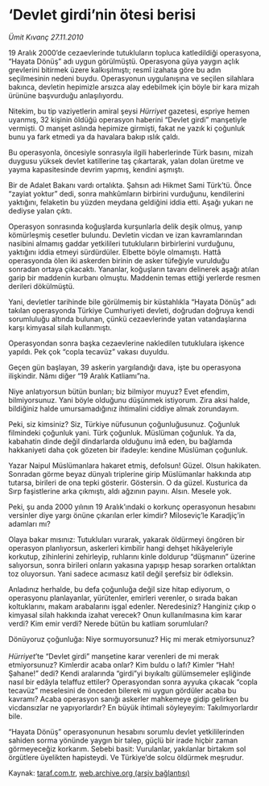 # ‘Devlet girdi’nin ötesi berisi

*Ümit Kıvanç 27.11.2010*

<div class="yazi"><p>19 Aralık 2000’de cezaevlerinde tutukluların topluca katledildiği operasyona, “Hayata Dönüş” adı uygun görülmüştü. Operasyona güya yaygın açlık grevlerini bitirmek üzere kalkışılmıştı; resmî izahata göre bu adın seçilmesinin nedeni buydu. Operasyonun uygulanışına ve seçilen silahlara bakınca, devletin hepimizle arsızca alay edebilmek için böyle bir kara mizah ürününe başvurduğu anlaşılıyordu.</p>
<p>Nitekim, bu tip vaziyetlerin amiral şeysi <i>Hürriyet</i> gazetesi, espriye hemen uyanmış, 32 kişinin öldüğü operasyon haberini “Devlet girdi” manşetiyle vermişti. O manşet aslında hepimize girmişti, fakat ne yazık ki çoğunluk bunu ya fark etmedi ya da havalara bakıp ıslık çaldı.</p>
<p>Bu operasyonla, öncesiyle sonrasıyla ilgili haberlerinde Türk basını, mizah duygusu yüksek devlet katillerine taş çıkartarak, yalan dolan üretme ve yayma kapasitesinde devrim yapmış, kendini aşmıştı. </p>
<p>Bir de Adalet Bakanı vardı ortalıkta. Şahsın adı Hikmet Sami Türk’tü. Önce “zayiat yoktur” dedi, sonra mahkûmların birbirini vurduğunu, kendilerini yaktığını, felaketin bu yüzden meydana geldiğini iddia etti. Aşağı yukarı ne dediyse yalan çıktı.</p>
<p>Operasyon sonrasında koğuşlarda kurşunlarla delik deşik olmuş, yanıp kömürleşmiş cesetler bulundu. Devletin vicdan ve izan kavramlarından nasibini almamış gaddar yetkilileri tutukluların birbirlerini vurduğunu, yaktığını iddia etmeyi sürdürdüler. Elbette böyle olmamıştı. Hattâ operasyonda ölen iki askerden birinin de asker tüfeğiyle vurulduğu sonradan ortaya çıkacaktı. Yananlar, koğuşların tavanı delinerek aşağı atılan garip bir maddenin kurbanı olmuştu. Maddenin temas ettiği yerlerde resmen derileri dökülmüştü.</p>
<p>Yani, devletler tarihinde bile görülmemiş bir küstahlıkla “Hayata Dönüş” adı takılan operasyonda Türkiye Cumhuriyeti devleti, doğrudan doğruya kendi sorumluluğu altında bulunan, çünkü cezaevlerinde yatan vatandaşlarına karşı kimyasal silah kullanmıştı.</p>
<p>Operasyondan sonra başka cezaevlerine nakledilen tutuklulara işkence yapıldı. Pek çok “copla tecavüz” vakası duyuldu.</p>
<p>Geçen gün başlayan, 39 askerin yargılandığı dava, işte bu operasyona ilişkindir. Nâmı diğer “19 Aralık Katliamı”na.</p>
<p>Niye anlatıyorsun bütün bunları; biz bilmiyor muyuz? Evet efendim, bilmiyorsunuz. Yani böyle olduğunu düşünmek istiyorum. Zira aksi halde, bildiğiniz halde umursamadığınız ihtimalini ciddiye almak zorundayım.</p>
<p>Peki, siz kimsiniz? Siz, Türkiye nüfusunun çoğunluğusunuz. Çoğunluk filmindeki çoğunluk yani. Türk çoğunluk. Müslüman çoğunluk. Ya da, kabahatin dinde değil dindarlarda olduğunu imâ eden, bu bağlamda hakkaniyeti daha çok gözeten bir ifadeyle: kendine Müslüman çoğunluk.</p>
<p>Yazar Naipul Müslümanlara hakaret etmiş, defolsun! Güzel. Olsun hakikaten. Sonradan görme beyaz dünyalı triplerine girip Müslümanlar hakkında atıp tutarsa, birileri de ona tepki gösterir. Göstersin. O da güzel. Kusturica da Sırp faşistlerine arka çıkmıştı, aldı ağzının payını. Alsın. Mesele yok.</p>
<p>Peki, şu anda 2000 yılının 19 Aralık’ındaki o korkunç operasyonun hesabını versinler diye yargı önüne çıkarılan erler kimdir? Miloseviç’le Karadjiç’in adamları mı?</p>
<p>Olaya bakar mısınız: Tutukluları vurarak, yakarak öldürmeyi öngören bir operasyon planlıyorsun, askerleri kimbilir hangi dehşet hikâyeleriyle korkutup, zihinlerini zehirleyip, ruhlarını kinle doldurup “düşmanın” üzerine salıyorsun, sonra birileri onların yakasına yapışıp hesap sorarken ortalıktan toz oluyorsun. Yani sadece acımasız katil değil şerefsiz bir ödleksin.</p>
<p>Anladınız herhalde, bu defa çoğunluğa değil size hitap ediyorum, o operasyonu planlayanlar, yürütenler, emirleri verenler, o sırada bakan koltuklarını, makam arabalarını işgal edenler. Neredesiniz? Hanginiz çıkıp o kimyasal silah hakkında izahat verecek? Onun kullanılmasına kim karar verdi? Kim emir verdi? Nerede bütün bu katliam sorumluları?</p>
<p>Dönüyoruz çoğunluğa: Niye sormuyorsunuz? Hiç mi merak etmiyorsunuz? <br/><br/><i>Hürriyet</i>’te “Devlet girdi” manşetine karar verenleri de mi merak etmiyorsunuz? Kimlerdir acaba onlar? Kim buldu o lafı? Kimler “Hah! Şahane!” dedi? Kendi aralarında “girdi”yi bıyıkaltı gülümsemeler eşliğinde nasıl bir edâyla telaffuz ettiler? Operasyondan sonra ayyuka çıkacak “copla tecavüz” meselesini de önceden bilerek mi uygun gördüler acaba bu kavramı? Acaba operasyon sanığı askerler mahkemeye gidip gelirken bu vicdansızlar ne yapıyorlardır? En büyük ihtimali söyleyeyim: Takılmıyorlardır bile.</p>
<p>“Hayata Dönüş” operasyonunun hesabını sorumlu devlet yetkililerinden sahiden sorma yönünde yaygın bir talep, güçlü bir irade hiçbir zaman görmeyeceğiz korkarım. Sebebi basit: Vurulanlar, yakılanlar birtakım sol örgütlere üyelikten hapisteydi. Ve Türkiye’de solcu öldürmek meşrudur.</p></div>

Kaynak: [taraf.com.tr](http://www.taraf.com.tr:80/umit-kivanc/makale-devlet-girdi-nin-otesi-berisi.htm), [web.archive.org (arşiv bağlantısı)](http://web.archive.org/web/20101129154217/http://www.taraf.com.tr:80/umit-kivanc/makale-devlet-girdi-nin-otesi-berisi.htm)

